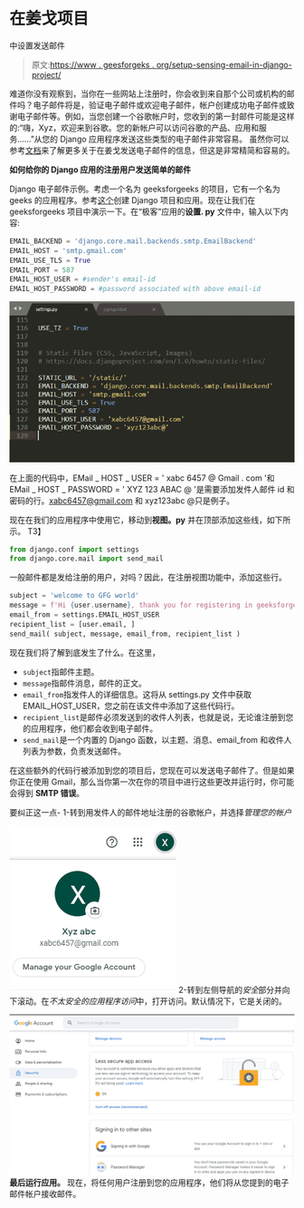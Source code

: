 # 在姜戈项目

中设置发送邮件

> 原文:[https://www . geesforgeks . org/setup-sensing-email-in-django-project/](https://www.geeksforgeeks.org/setup-sending-email-in-django-project/)

难道你没有观察到，当你在一些网站上注册时，你会收到来自那个公司或机构的邮件吗？电子邮件将是，验证电子邮件或欢迎电子邮件，帐户创建成功电子邮件或致谢电子邮件等。例如，当您创建一个谷歌帐户时，您收到的第一封邮件可能是这样的:“嗨，Xyz，欢迎来到谷歌。您的新帐户可以访问谷歌的产品、应用和服务……”从您的 Django 应用程序发送这些类型的电子邮件非常容易。
虽然你可以参考[文档](https://docs.djangoproject.com/en/3.0/topics/email/)来了解更多关于在姜戈发送电子邮件的信息，但这是非常精简和容易的。

**如何给你的 Django 应用的注册用户发送简单的邮件**

Django 电子邮件示例。考虑一个名为 geeksforgeeks 的项目，它有一个名为 geeks 的应用程序。参考[这个](https://www.geeksforgeeks.org/django-basics/)创建 Django 项目和应用。现在让我们在 geeksforgeeks 项目中演示一下。在“极客”应用的**设置. py** 文件中，输入以下内容:

```py
EMAIL_BACKEND = 'django.core.mail.backends.smtp.EmailBackend'
EMAIL_HOST = 'smtp.gmail.com'
EMAIL_USE_TLS = True
EMAIL_PORT = 587
EMAIL_HOST_USER = #sender's email-id
EMAIL_HOST_PASSWORD = #password associated with above email-id
```

![](img/5788c2a451911e2dae8296f7c8ef30bf.png)

在上面的代码中，EMail _ HOST _ USER = ' xabc 6457 @ Gmail . com '和 EMail _ HOST _ PASSWORD = ' XYZ 123 ABAC @ '是需要添加发件人邮件 id 和密码的行。xabc6457@gmail.com 和 xyz123abc @只是例子。

现在在我们的应用程序中使用它，移动到**视图。py** 并在顶部添加这些线，如下所示。
T3】

```py
from django.conf import settings
from django.core.mail import send_mail
```

一般邮件都是发给注册的用户，对吗？因此，在注册视图功能中，添加这些行。

```py
subject = 'welcome to GFG world'
message = f'Hi {user.username}, thank you for registering in geeksforgeeks.'
email_from = settings.EMAIL_HOST_USER
recipient_list = [user.email, ]
send_mail( subject, message, email_from, recipient_list )
```

现在我们将了解到底发生了什么。在这里，

*   `subject`指邮件主题。
*   `message`指邮件消息，邮件的正文。
*   `email_from`指发件人的详细信息。这将从 settings.py 文件中获取 EMAIL_HOST_USER，您之前在该文件中添加了这些代码行。
*   `recipient_list`是邮件必须发送到的收件人列表，也就是说，无论谁注册到您的应用程序，他们都会收到电子邮件。
*   `send_mail`是一个内置的 Django 函数，以主题、消息、email_from 和收件人列表为参数，负责发送邮件。

在这些额外的代码行被添加到您的项目后，您现在可以发送电子邮件了。但是如果你正在使用 Gmail，那么当你第一次在你的项目中进行这些更改并运行时，你可能会得到 **SMTP 错误**。

要纠正这一点-
1-转到用发件人的邮件地址注册的谷歌帐户，并选择*管理您的帐户*

![](img/d5c13949a9b47c427e4d0fe28c12be8b.png)
2-转到左侧导航的*安全*部分并向下滚动。在*不太安全的应用程序访问*中，打开访问。默认情况下，它是关闭的。

![](img/db7546abdec6e8b9e44d2691c7edc5a3.png)
**最后运行应用。**
现在，将任何用户注册到您的应用程序，他们将从您提到的电子邮件帐户接收邮件。
